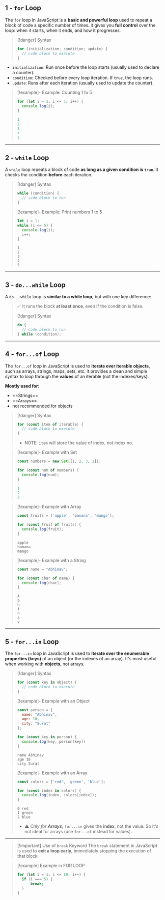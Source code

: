 ## **1 - `for` Loop**
The `for` loop in JavaScript is a **basic and powerful loop** used to repeat a block of code a specific number of times. It gives you **full control** over the loop: when it starts, when it ends, and how it progresses.

>[!danger] Syntax
>```js
>for (initialization; condition; update) {
>	// code block to execute
>}
>```
- `initialization`: Run once before the loop starts (usually used to declare a counter).
- `condition`: Checked before every loop iteration. If `true`, the loop runs.
- `update`: Runs after each iteration (usually used to update the counter).

>[!example]- Example: Counting 1 to 5
>```js
>for (let i = 1; i <= 5; i++) {
>	console.log(i);
>}
>```
>```js
>1
>2
>3
>4
>5
>```

---
## **2 - `while` Loop**
A `while` loop repeats a block of code **as long as a given condition is `true`**. It checks the condition **before** each iteration.
>[!danger] Syntax
>```js
>while (condition) {
>	// code block to run
>}
>```

>[!example]- Example: Print numbers 1 to 5
>```js
>let i = 1;
>while (i <= 5) {
>	console.log(i);
>	i++;
>}
>```
>```
>1
>2
>3
>4
>5
>```

---
## **3 - `do...while` Loop**
A `do...while` loop is **similar to a while loop**, but with one key difference:
> ✅ It runs the block **at least once**, even if the condition is false.

>[!danger] Syntax
>```js
>do {
>	// code block to run
>} while (condition);
>```

---
## **4 - `for...of` Loop**
The `for...of` loop in JavaScript is used to **iterate over iterable objects**, such as arrays, strings, maps, sets, etc. It provides a clean and simple syntax to loop through the **values** of an iterable (not the indexes/keys).

**Mostly used for:**
- ==Strings==
- ==Arrays==
- not recommended for objects

>[!danger] Syntax
>```js
>for (const item of iterable) {
>	// code block to execute
>}
>```
>- NOTE: `item` will store the value of index, not index no.

>[!example]- Example with Set
>```js
>const numbers = new Set([1, 2, 3, 2]);
>
>for (const num of numbers) {
>	console.log(num);
>}
>```
>```js
>1
>2
>3
>```

>[!example]- Example with Array
>```js
>const fruits = ['apple', 'banana', 'mango'];
>
>for (const fruit of fruits) {
>	console.log(fruit);
>}
>```
>```
>apple
>banana
>mango
>```

>[!example]- Example with a String
>```js
>const name = "Abhinav";
>
>for (const char of name) {
>	console.log(char);
>}
>```
>```
>A
>b
>h
>i
>n
>a
>v
>```

---
## **5 - `for...in` Loop**
The `for...in` loop in JavaScript is used to **iterate over the enumerable properties (keys)** of an object (or the indexes of an array). It's most useful when working with **objects**, not arrays.
>[!danger] Syntax
>```js
>for (const key in object) {
>	// code block to execute
>}
>```

>[!example]- Example with an Object
>```js
>const person = {
>	name: "Abhinav",
>	age: 18,
>	city: "Surat"
>};
>
>for (const key in person) {
>	console.log(key, person[key])
>}
>```
>```
>name Abhinav
>age 18
>city Surat
>```

>[!example]- Example with an Array
>```js
>const colors = ['red', 'green', 'blue'];
>
>for (const index in colors) {
>	console.log(index, colors[index]);
>}
>```
>```
>0 red
>1 green
>2 blue
>```
>- ⚠️ *Only for* ***Arrays,*** `for...in` gives the **index**, not the value. So it's not ideal for arrays (use `for...of` instead for values).

---
>[!important] Use of `break` Keyword
>The `break` statement in JavaScript is used to **exit a loop early,** immediately stopping the execution of that block.

>[!example] Example in FOR LOOP
>```js
>for (let i = 1; i <= 10; i++) {
>	if (i === 5) {
>		break;
>	}
>}
>```